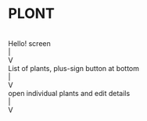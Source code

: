 # PLONT # 
<br> 
Hello! screen <br> 
|<br>V<br>
List of plants, plus-sign button at bottom <br>
|<br>V<br>
open individual plants and edit details <br> 
|<br>V<br>
